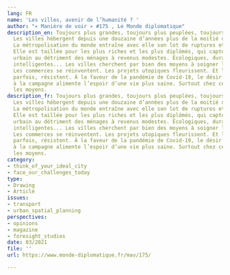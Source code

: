```yaml
---
lang: FR
name: 'Les villes, avenir de l’humanité ? '
author: "« Manière de voir » #175 , Le Monde diplomatique"
description_en: Toujours plus grandes, toujours plus peuplées, toujours plus démesurées...
  Les villes hébergent depuis une douzaine d’années plus de la moitié de l’humanité.
  La métropolisation du monde entraîne avec elle son lot de ruptures et de désorganisations.
  Elle est taillée pour les plus riches et les plus diplômés, qui captent l’espace
  urbain au détriment des ménages à revenus modestes. Écologiques, durables, innovantes,
  intelligentes... Les villes cherchent par bien des moyens à soigner leur habitabilité.
  Les commerces se réinventent. Les projets utopiques fleurissent. Et les populations,
  parfois, résistent. À la faveur de la pandémie de Covid-19, le désir d’un retour
  à la campagne alimente l’espoir d’une vie plus saine. Surtout chez ceux qui en ont
  les moyens.
description_fr: Toujours plus grandes, toujours plus peuplées, toujours plus démesurées...
  Les villes hébergent depuis une douzaine d’années plus de la moitié de l’humanité.
  La métropolisation du monde entraîne avec elle son lot de ruptures et de désorganisations.
  Elle est taillée pour les plus riches et les plus diplômés, qui captent l’espace
  urbain au détriment des ménages à revenus modestes. Écologiques, durables, innovantes,
  intelligentes... Les villes cherchent par bien des moyens à soigner leur habitabilité.
  Les commerces se réinventent. Les projets utopiques fleurissent. Et les populations,
  parfois, résistent. À la faveur de la pandémie de Covid-19, le désir d’un retour
  à la campagne alimente l’espoir d’une vie plus saine. Surtout chez ceux qui en ont
  les moyens.
category:
- think_of_your_ideal_city
- face_our_challenges_today
type:
- Drawing
- Article
issues:
- transport
- urban_spatial_planning
perspectives:
- opinions
- magazine
- foresight_studies
date: 03/2021
file: ''
url: https://www.monde-diplomatique.fr/mav/175/

---
```

